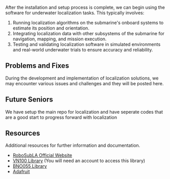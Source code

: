 
After the installation and setup process is complete, we can begin using the software for underwater localization tasks. This typically involves:

1. Running localization algorithms on the submarine's onboard systems to estimate its position and orientation.
2. Integrating localization data with other subsystems of the submarine for navigation, mapping, and mission execution.
3. Testing and validating localization software in simulated environments and real-world underwater trials to ensure accuracy and reliability.

## Problems and Fixes
During the development and implementation of localization solutions, we may encounter various issues and challenges and they will be posted here.

## Future Seniors
We have setup the main repo for localization and have seperate codes that are a good start to progress forward with localization


## Resources
Additional resources for further information and documentation.

- [RoboSubLA Official Website](https://www.robosubla.com)
- [VN100 Library](https://www.vectornav.com/resources/programming-libraries) (You will need an account to access this library)
- [BNO055 Library](https://www.arduino.cc/reference/en/libraries/adafruit-bno055/)
- [Adafruit](https://www.learn.adafruit.com/adafruit-bno055-absolute-orientation-sensor/arduino-code)